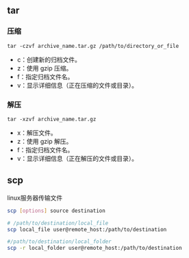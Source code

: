 ## tar

### 压缩

```shell
tar -czvf archive_name.tar.gz /path/to/directory_or_file
```

- c：创建新的归档文件。
- z：使用 gzip 压缩。
- f：指定归档文件名。
- v：显示详细信息（正在压缩的文件或目录）。

### 解压

```shell
tar -xzvf archive_name.tar.gz
```

- x：解压文件。
- z：使用 gzip 解压。
- f：指定归档文件名。
- v：显示详细信息（正在解压的文件或目录）。

## scp

linux服务器传输文件

```bash
scp [options] source destination
```

```bash
# /path/to/destination/local_file
scp local_file user@remote_host:/path/to/destination

#/path/to/destination/local_folder
scp -r local_folder user@remote_host:/path/to/destination
```